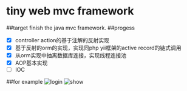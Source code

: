 # tiny web mvc framework
##target
finish the java mvc framework.
##progess
- [x] controller action的基于注解的反射实现
- [x] 基于反射的orm的实现，实现同php yii框架的active record的链式调用
- [x] 从orm实现中抽离数据库连接，实现线程连接池
- [x] AOP基本实现
- [ ] IOC

##for example
![login](https://raw.githubusercontent.com/zuston/todoSite/master/screenshot/login.png "login")
![show](https://raw.githubusercontent.com/zuston/todoSite/master/screenshot/two.png "show")
